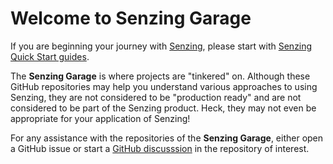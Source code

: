 # Welcome to Senzing Garage

If you are beginning your journey with
[Senzing](https://senzing.com/),
please start with
[Senzing Quick Start guides](https://docs.senzing.com/quickstart/).

The **Senzing Garage** is where projects are "tinkered" on.
Although these GitHub repositories may help you understand various approaches to using Senzing,
they are not considered to be "production ready" and are not considered to be part of the Senzing product.
Heck, they may not even be appropriate for your application of Senzing!

For any assistance with the repositories of the **Senzing Garage**,
either open a GitHub issue or start a
[GitHub discusssion](https://github.com/features/discussions)
in the repository of interest.

